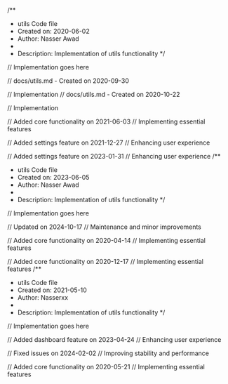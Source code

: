 /**
 * utils Code file
 * Created on: 2020-06-02
 * Author: Nasser Awad
 *
 * Description: Implementation of utils functionality
 */
 
// Implementation goes here

// docs/utils.md - Created on 2020-09-30

// Implementation
// docs/utils.md - Created on 2020-10-22

// Implementation

// Added core functionality on 2021-06-03
// Implementing essential features

// Added settings feature on 2021-12-27
// Enhancing user experience

// Added settings feature on 2023-01-31
// Enhancing user experience
/**
 * utils Code file
 * Created on: 2023-06-05
 * Author: Nasser Awad
 *
 * Description: Implementation of utils functionality
 */
 
// Implementation goes here


// Updated on 2024-10-17
// Maintenance and minor improvements

// Added core functionality on 2020-04-14
// Implementing essential features

// Added core functionality on 2020-12-17
// Implementing essential features
/**
 * utils Code file
 * Created on: 2021-05-10
 * Author: Nasserxx
 *
 * Description: Implementation of utils functionality
 */
 
// Implementation goes here


// Added dashboard feature on 2023-04-24
// Enhancing user experience

// Fixed issues on 2024-02-02
// Improving stability and performance

// Added core functionality on 2020-05-21
// Implementing essential features
